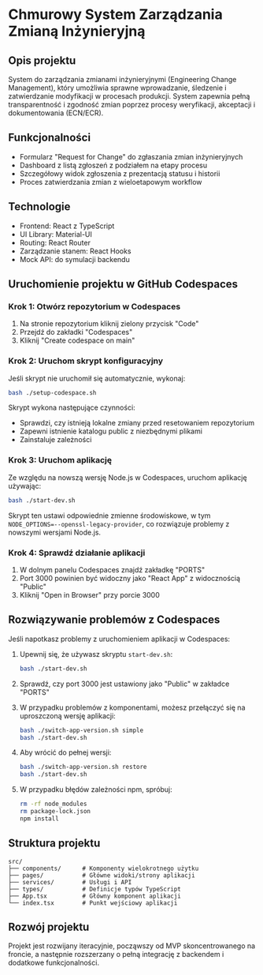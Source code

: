 # Chmurowy System Zarządzania Zmianą Inżynieryjną

## Opis projektu

System do zarządzania zmianami inżynieryjnymi (Engineering Change Management), który umożliwia sprawne wprowadzanie, śledzenie i zatwierdzanie modyfikacji w procesach produkcji. System zapewnia pełną transparentność i zgodność zmian poprzez procesy weryfikacji, akceptacji i dokumentowania (ECN/ECR).

## Funkcjonalności

- Formularz "Request for Change" do zgłaszania zmian inżynieryjnych
- Dashboard z listą zgłoszeń z podziałem na etapy procesu
- Szczegółowy widok zgłoszenia z prezentacją statusu i historii
- Proces zatwierdzania zmian z wieloetapowym workflow

## Technologie

- Frontend: React z TypeScript
- UI Library: Material-UI
- Routing: React Router
- Zarządzanie stanem: React Hooks
- Mock API: do symulacji backendu

## Uruchomienie projektu w GitHub Codespaces

### Krok 1: Otwórz repozytorium w Codespaces

1. Na stronie repozytorium kliknij zielony przycisk "Code"
2. Przejdź do zakładki "Codespaces"
3. Kliknij "Create codespace on main"

### Krok 2: Uruchom skrypt konfiguracyjny

Jeśli skrypt nie uruchomił się automatycznie, wykonaj:

```bash
bash ./setup-codespace.sh
```

Skrypt wykona następujące czynności:
- Sprawdzi, czy istnieją lokalne zmiany przed resetowaniem repozytorium
- Zapewni istnienie katalogu public z niezbędnymi plikami
- Zainstaluje zależności

### Krok 3: Uruchom aplikację

Ze względu na nowszą wersję Node.js w Codespaces, uruchom aplikację używając:

```bash
bash ./start-dev.sh
```

Skrypt ten ustawi odpowiednie zmienne środowiskowe, w tym `NODE_OPTIONS=--openssl-legacy-provider`, co rozwiązuje problemy z nowszymi wersjami Node.js.

### Krok 4: Sprawdź działanie aplikacji

1. W dolnym panelu Codespaces znajdź zakładkę "PORTS"
2. Port 3000 powinien być widoczny jako "React App" z widocznością "Public"
3. Kliknij "Open in Browser" przy porcie 3000

## Rozwiązywanie problemów z Codespaces

Jeśli napotkasz problemy z uruchomieniem aplikacji w Codespaces:

1. Upewnij się, że używasz skryptu `start-dev.sh`:
   ```bash
   bash ./start-dev.sh
   ```

2. Sprawdź, czy port 3000 jest ustawiony jako "Public" w zakładce "PORTS"

3. W przypadku problemów z komponentami, możesz przełączyć się na uproszczoną wersję aplikacji:
   ```bash
   bash ./switch-app-version.sh simple
   bash ./start-dev.sh
   ```

4. Aby wrócić do pełnej wersji:
   ```bash
   bash ./switch-app-version.sh restore
   bash ./start-dev.sh
   ```

5. W przypadku błędów zależności npm, spróbuj:
   ```bash
   rm -rf node_modules
   rm package-lock.json
   npm install
   ```

## Struktura projektu

```
src/
├── components/      # Komponenty wielokrotnego użytku
├── pages/           # Główne widoki/strony aplikacji
├── services/        # Usługi i API
├── types/           # Definicje typów TypeScript
├── App.tsx          # Główny komponent aplikacji
└── index.tsx        # Punkt wejściowy aplikacji
```

## Rozwój projektu

Projekt jest rozwijany iteracyjnie, począwszy od MVP skoncentrowanego na froncie, a następnie rozszerzany o pełną integrację z backendem i dodatkowe funkcjonalności.
